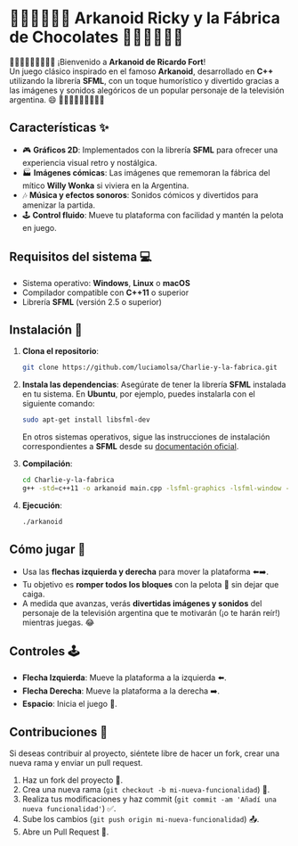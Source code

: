 # 💟🍫🍭🧁🍫🎩 Arkanoid Ricky y la Fábrica de Chocolates 💟🍫🍭🧁🍫🎩

🌟🌟🌟🌟🌟🌟🌟🌟🌟
¡Bienvenido a **Arkanoid de Ricardo Fort**!  
Un juego clásico inspirado en el famoso **Arkanoid**, desarrollado en **C++** utilizando la librería **SFML**, con un toque humorístico y divertido gracias a las imágenes y sonidos alegóricos de un popular personaje de la televisión argentina. 😄
🌟🌟🌟🌟🌟🌟🌟🌟🌟
## Características ✨

- 🎮 **Gráficos 2D**: Implementados con la librería **SFML** para ofrecer una experiencia visual retro y nostálgica.
- 🏭 **Imágenes cómicas**: Las imágenes que rememoran la fábrica del mítico **Willy Wonka** si viviera en la Argentina.
- 🎶 **Música y efectos sonoros**: Sonidos cómicos y divertidos para amenizar la partida.
- 🕹️ **Control fluido**: Mueve tu plataforma con facilidad y mantén la pelota en juego.

## Requisitos del sistema 💻

- Sistema operativo: **Windows**, **Linux** o **macOS**
- Compilador compatible con **C++11** o superior
- Librería **SFML** (versión 2.5 o superior)

## Instalación 🔧

1. **Clona el repositorio**:
    ```bash
    git clone https://github.com/luciamolsa/Charlie-y-la-fabrica.git
    ```

2. **Instala las dependencias**: Asegúrate de tener la librería **SFML** instalada en tu sistema. En **Ubuntu**, por ejemplo, puedes instalarla con el siguiente comando:
    ```bash
    sudo apt-get install libsfml-dev
    ```
    En otros sistemas operativos, sigue las instrucciones de instalación correspondientes a **SFML** desde su [documentación oficial](https://www.sfml-dev.org/documentation.php).

3. **Compilación**:
    ```bash
    cd Charlie-y-la-fabrica
    g++ -std=c++11 -o arkanoid main.cpp -lsfml-graphics -lsfml-window -lsfml-system
    ```

4. **Ejecución**:
    ```bash
    ./arkanoid
    ```

## Cómo jugar 🎯

- Usa las **flechas izquierda y derecha** para mover la plataforma ⬅️➡️.
- Tu objetivo es **romper todos los bloques** con la pelota 🎾 sin dejar que caiga.
- A medida que avanzas, verás **divertidas imágenes y sonidos** del personaje de la televisión argentina que te motivarán (¡o te harán reír!) mientras juegas. 😂

## Controles 🕹️

- **Flecha Izquierda**: Mueve la plataforma a la izquierda ⬅️.
- **Flecha Derecha**: Mueve la plataforma a la derecha ➡️.
- **Espacio**: Inicia el juego 🚀.

## Contribuciones 🤝

Si deseas contribuir al proyecto, siéntete libre de hacer un fork, crear una nueva rama y enviar un pull request.

1. Haz un fork del proyecto 🍴.
2. Crea una nueva rama (`git checkout -b mi-nueva-funcionalidad`) 🌿.
3. Realiza tus modificaciones y haz commit (`git commit -am 'Añadí una nueva funcionalidad'`) ✅.
4. Sube los cambios (`git push origin mi-nueva-funcionalidad`) 📤.
5. Abre un Pull Request 🔄.
